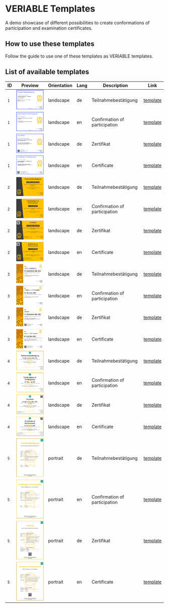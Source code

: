 # VERIABLE Templates
A demo showcase of different possibilities to create conformations of participation and examination certificates.

## How to use these templates
Follow the guide to use one of these templates as VERIABLE templates.

## List of available templates
| ID | Preview | Orientation |Lang | Description | Link |
| --- | --- |--- |---|---|---|
| `1` | ![](./thumbs/thumb_de_k_1.png) | landscape | de | Teilnahmebestätigung | [template](./templates/de_k_1.html) |
| `1` | ![](./thumbs/thumb_en_k_1.png) | landscape | en | Confirmation of participation | [template](./templates/en_k_1.html) |
| `1` | ![](./thumbs/thumb_de_z_1.png) | landscape | de | Zertifikat | [template](./templates/de_z_1.html) |
| `1` | ![](./thumbs/thumb_en_z_1.png) | landscape | en | Certificate | [template](./templates/en_z_1.html) |
| `2` | ![](./thumbs/thumb_de_k_2.png) | landscape | de | Teilnahmebestätigung | [template](./templates/de_k_2.html) |
| `2` | ![](./thumbs/thumb_en_k_2.png) | landscape | en | Confirmation of participation | [template](./templates/en_k_2.html) |
| `2` | ![](./thumbs/thumb_de_z_2.png) | landscape | de | Zertifikat | [template](./templates/de_z_2.html) |
| `2` | ![](./thumbs/thumb_en_z_2.png) | landscape | en | Certificate | [template](./templates/en_z_2.html) |
| `3` | ![](./thumbs/thumb_de_k_3.png) | landscape | de | Teilnahmebestätigung | [template](./templates/de_k_3.html) |
| `3` | ![](./thumbs/thumb_en_k_3.png) | landscape | en | Confirmation of participation | [template](./templates/en_k_3.html) |
| `3` | ![](./thumbs/thumb_de_z_3.png) | landscape | de | Zertifikat | [template](./templates/de_z_3.html) |
| `3` | ![](./thumbs/thumb_en_z_3.png) | landscape | en | Certificate | [template](./templates/en_z_3.html) |
| `4` | ![](./thumbs/thumb_de_k_4.png) | landscape | de | Teilnahmebestätigung | [template](./templates/de_k_4.html) |
| `4` | ![](./thumbs/thumb_en_k_4.png) | landscape | en | Confirmation of participation | [template](./templates/en_k_4.html) |
| `4` | ![](./thumbs/thumb_de_z_4.png) | landscape | de | Zertifikat | [template](./templates/de_z_4.html) |
| `4` | ![](./thumbs/thumb_en_z_4.png) | landscape | en | Certificate | [template](./templates/en_z_4.html) |
| `5` | ![](./thumbs/thumb_de_k_5.png) | portrait | de | Teilnahmebestätigung | [template](./templates/de_k_5.html) |
| `5` | ![](./thumbs/thumb_en_k_5.png) | portrait | en | Confirmation of participation | [template](./templates/en_k_5.html) |
| `5` | ![](./thumbs/thumb_de_z_5.png) | portrait | de | Zertifikat | [template](./templates/de_z_5.html) |
| `5` | ![](./thumbs/thumb_en_z_5.png) | portrait | en | Certificate | [template](./templates/en_z_5.html) |